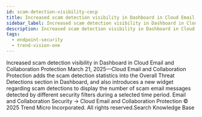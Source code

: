 ```yaml
---
id: scam-detection-visibility-cecp
title: Increased scam detection visibility in Dashboard in Cloud Email and Collaboration Protection
sidebar_label: Increased scam detection visibility in Dashboard in Cloud Email and Collaboration Protection
description: Increased scam detection visibility in Dashboard in Cloud Email and Collaboration Protection
tags:
  - endpoint-security
  - trend-vision-one
---
```


 Increased scam detection visibility in Dashboard in Cloud Email and Collaboration Protection March 21, 2025—Cloud Email and Collaboration Protection adds the scam detection statistics into the Overall Threat Detections section in Dashboard, and also introduces a new widget regarding scam detections to display the number of scam email messages detected by different security filters during a selected time period. Email and Collaboration Security → Cloud Email and Collaboration Protection © 2025 Trend Micro Incorporated. All rights reserved.Search Knowledge Base
